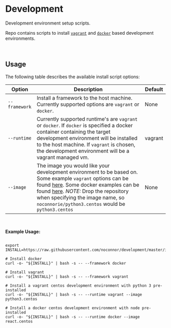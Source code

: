 # Development

Development environment setup scripts.

Repo contains scripts to install [`vagrant`](https://www.vagrantup.com/) and [`docker`](https://www.docker.com/) based development environments.

<br />

## Usage

The following table describes the available install script options:

| Option           | Description                                                                                                                                                                                                                                                                                                                                                            | Default |
|------------------|------------------------------------------------------------------------------------------------------------------------------------------------------------------------------------------------------------------------------------------------------------------------------------------------------------------------------------------------------------------------|---------|
| `--framework` | Install a framework to the host machine.  Currently supported options are `vagrant` or `docker`.                                                                                                                                                                                                                                                                       | None    |
| `--runtime`  | Currently supported runtime's are `vagrant` or `docker`.  If `docker` is specified a docker container containing the target development environment will be installed to the host machine. If `vagrant` is chosen, the development environment will be a  vagrant managed vm.                                           | vagrant |
| `--image`  | The image you would like your development environment to be based on.  Some example `vagrant` options can be found [here](https://app.vagrantup.com/noconnorie/). Some docker examples can be found [here](https://hub.docker.com/u/noconnorie).  *NOTE:* Drop the repository when specifying the image name, so `noconnorie/python3.centos` would be `python3.centos` | None    |

<br />

**Example Usage:**
```

export INSTALL=https://raw.githubusercontent.com/noconnor/development/master/install.sh

# Install docker
curl -o- "${INSTALL}" | bash -s -- --framework docker

# Install vagrant
curl -o- "${INSTALL}" | bash -s -- --framework vagrant

# Install a vagrant centos development environment with python 3 pre-installed
curl -o- "${INSTALL}" | bash -s -- --runtime vagrant --image python3.centos

# Install a docker centos development environment with node pre-installed
curl -o- "${INSTALL}" | bash -s -- --runtime docker --image react.centos

```


<br />
